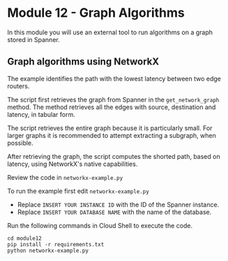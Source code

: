 # Module 12 - Graph Algorithms

In this module you will use an external tool to run algorithms on a graph stored in Spanner.

## Graph algorithms using NetworkX

The example identifies the path with the lowest latency between two edge routers.

The script first retrieves the graph from Spanner in the `get_network_graph` method.
The method retrieves all the edges with source, destination and latency, in tabular form.

The script retrieves the entire graph because it is particularly small. For larger graphs it is recommended to attempt extracting a subgraph, when possible.

After retrieving the graph, the script computes the shorted path, based on latency, using NetworkX's native capabilities.

Review the code in `networkx-example.py`

To run the example first edit `networkx-example.py`

- Replace `INSERT YOUR INSTANCE ID` with the ID of the Spanner instance. 
- Replace `INSERT YOUR DATABASE NAME` with the name of the database.

Run the following commands in Cloud Shell to execute the code.

```shell
cd module12
pip install -r requirements.txt
python networkx-example.py
```